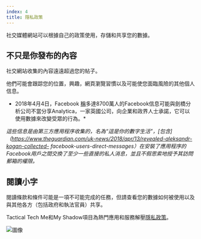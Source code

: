 ```yaml
---
index: 4
title: 隱私政策
---
```

社交媒體網站可以根據自己的政策使用，存儲和共享您的數據。

## 不只是你發布的內容

社交網站收集的內容遠遠超過您的帖子。

他們可能會跟踪您的位置，興趣，網頁瀏覽習慣以及可能使您面臨風險的其他個人信息。

* 2018年4月4日，Facebook [稱](https://newsroom.fb.com/news/2018/04/restricting-data-access/)多達8700萬人的Facebook信息可能與劍橋分析公司不當分享Analytica，一家英國公司，向企業和政界人士承諾，它可以使用數據來改變受眾的行為。*

*這些信息是由第三方應用程序收集的，名為“這是你的數字生活”，[包含]（https://www.theguardian.com/uk-news/2018/apr/13/revealed-aleksandr-kogan-collected- facebook-users-direct-messages）在安裝了應用程序的Facebook用戶之間交換了至少一些直接的私人消息，並且不假思索地授予其訪問郵箱的權限。*

## 閱讀小字

閱讀條款和條件可能是一項不可能完成的任務，但請查看您的數據如何被使用以及與其他各方（包括政府和執法官員）共享。

Tactical Tech Me和My Shadow項目為熱門應用和服務解壓[隱私政策](https://myshadow.org/lost-in-small-print)。

![圖像](socialb2.png)
